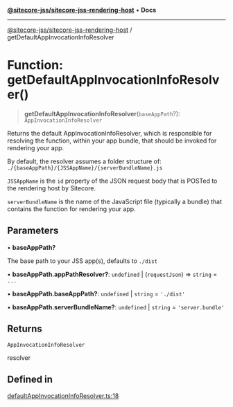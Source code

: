 [**@sitecore-jss/sitecore-jss-rendering-host**](../README.md) • **Docs**

***

[@sitecore-jss/sitecore-jss-rendering-host](../README.md) / getDefaultAppInvocationInfoResolver

# Function: getDefaultAppInvocationInfoResolver()

> **getDefaultAppInvocationInfoResolver**(`baseAppPath`?): `AppInvocationInfoResolver`

Returns the default AppInvocationInfoResolver, which is responsible for resolving the function, within your app bundle,
that should be invoked for rendering your app.

By default, the resolver assumes a folder structure of:
`./{baseAppPath}/{JSSAppName}/{serverBundleName}.js`

`JSSAppName` is the `id` property of the JSON request body that is POSTed to the rendering host by Sitecore.

`serverBundleName` is the name of the JavaScript file (typically a bundle) that contains the function for rendering your app.

## Parameters

• **baseAppPath?**

The base path to your JSS app(s), defaults to `./dist`

• **baseAppPath.appPathResolver?**: `undefined` \| (`requestJson`) => `string` = `...`

• **baseAppPath.baseAppPath?**: `undefined` \| `string` = `'./dist'`

• **baseAppPath.serverBundleName?**: `undefined` \| `string` = `'server.bundle'`

## Returns

`AppInvocationInfoResolver`

resolver

## Defined in

[defaultAppInvocationInfoResolver.ts:18](https://github.com/Sitecore/jss/blob/afae5c8a8729af8f6d283032473cffb7fb5b43e6/packages/sitecore-jss-rendering-host/src/defaultAppInvocationInfoResolver.ts#L18)
